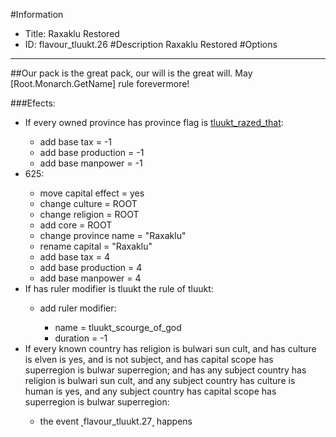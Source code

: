 #Information
 - Title: Raxaklu Restored
 - ID: flavour_tluukt.26
#Description
Raxaklu Restored
#Options

___
##Our pack is the great pack, our will is the great will. May [Root.Monarch.GetName] rule forevermore!

###Efects:<ul><li>If every owned province has province flag is [tluukt_razed_that](../flags/tluukt_razed_that.md):</li><ul><li>add base tax = -1</li><li>add base production = -1</li><li>add base manpower = -1</li></ul><li>625:</li><ul><li>move capital effect = yes</li><li>change culture = ROOT</li><li>change religion = ROOT</li><li>add core = ROOT</li><li>change province name = "Raxaklu"</li><li>rename capital = "Raxaklu"</li><li>add base tax = 4</li><li>add base production = 4</li><li>add base manpower = 4</li></ul><li>If has ruler modifier is tluukt the rule of tluukt:</li><ul><li>add ruler modifier:</li><ul><li>name = tluukt_scourge_of_god</li><li>duration = -1</li></ul></ul><li>If every known country has religion is bulwari sun cult, and  has culture is elven is yes, and  is not subject, and  has capital scope has superregion is bulwar superregion; and  has any subject country has religion is bulwari sun cult, and any subject country has culture is human is yes, and any subject country has capital scope has superregion is bulwar superregion:</li><ul><li>the event ˻flavour_tluukt.27˼ happens</li></ul></ul>

